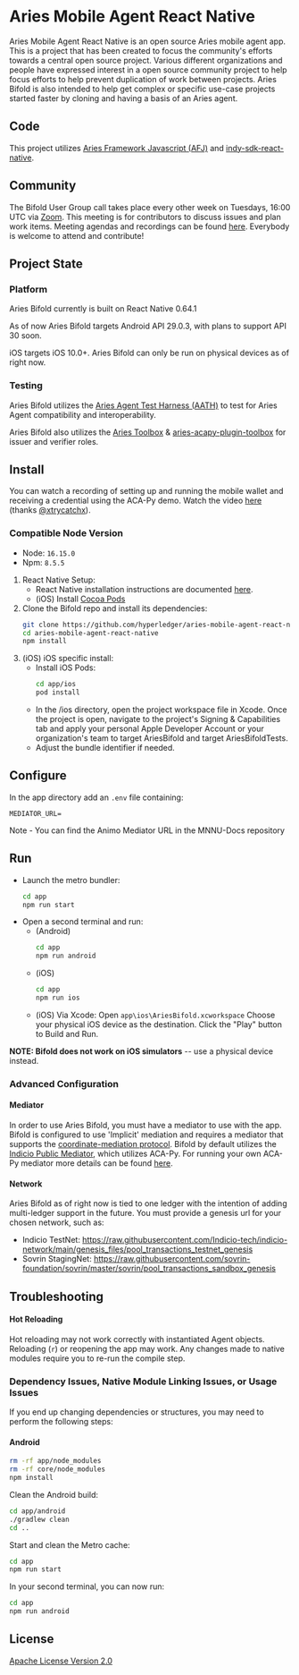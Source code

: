 # Aries Mobile Agent React Native

Aries Mobile Agent React Native is an open source Aries mobile agent app. This is a project that has been created to focus the community's efforts towards a central open source project. Various different organizations and people have expressed interest in a open source community project to help focus efforts to help prevent duplication of work between projects. Aries Bifold is also intended to help get complex or specific use-case projects started faster by cloning and having a basis of an Aries agent.

## Code

This project utilizes [Aries Framework Javascript (AFJ)](https://github.com/hyperledger/aries-framework-javascript) and [indy-sdk-react-native](https://github.com/hyperledger/indy-sdk-react-native).

## Community

The Bifold User Group call takes place every other week on Tuesdays, 16:00 UTC via [Zoom](https://zoom.us/j/92215586249?pwd=Vm5ZTGV4T0cwVEl4blh3MjBzYjVYZz09).
This meeting is for contributors to discuss issues and plan work items.
Meeting agendas and recordings can be found [here](https://wiki.hyperledger.org/display/ARIES/Framework+JS+Meetings).
Everybody is welcome to attend and contribute!

## Project State

### Platform

Aries Bifold currently is built on React Native 0.64.1

As of now Aries Bifold targets Android API 29.0.3, with plans to support API 30 soon.

iOS targets iOS 10.0+. Aries Bifold can only be run on physical devices as of right now.

### Testing

Aries Bifold utilizes the [Aries Agent Test Harness (AATH)](https://github.com/hyperledger/aries-agent-test-harness) to test for Aries Agent compatibility and interoperability.

Aries Bifold also utilizes the [Aries Toolbox](https://github.com/hyperledger/aries-toolbox) & [aries-acapy-plugin-toolbox](https://github.com/hyperledger/aries-acapy-plugin-toolbox) for issuer and verifier roles.

## Install

You can watch a recording of setting up and running the mobile wallet and receiving a credential using the ACA-Py demo. Watch the video [here](https://youtu.be/AomoHvw4lgc) (thanks [@xtrycatchx](https://github.com/xtrycatchx)).

### Compatible Node Version

- Node: `16.15.0`
- Npm: `8.5.5`

1. React Native Setup:
   - React Native installation instructions are documented [here](https://reactnative.dev/docs/environment-setup).
   - (iOS) Install [Cocoa Pods](https://cocoapods.org/)
2. Clone the Bifold repo and install its dependencies:
   ```sh
   git clone https://github.com/hyperledger/aries-mobile-agent-react-native
   cd aries-mobile-agent-react-native
   npm install
   ```
3. (iOS) iOS specific install:
   - Install iOS Pods:
     ```sh
     cd app/ios
     pod install
     ```
   - In the /ios directory, open the project workspace file in Xcode.
     Once the project is open, navigate to the project's Signing & Capabilities tab and apply your personal Apple Developer Account or your organization's team to target AriesBifold and target AriesBifoldTests.
   - Adjust the bundle identifier if needed.

## Configure

In the app directory add an `.env` file containing:

```
MEDIATOR_URL=
```

Note - You can find the Animo Mediator URL in the MNNU-Docs repository

## Run

- Launch the metro bundler:
  ```sh
  cd app
  npm run start
  ```
- Open a second terminal and run:
  - (Android)
    ```sh
    cd app
    npm run android
    ```
  - (iOS)
    ```sh
    cd app
    npm run ios
    ```
  - (iOS) Via Xcode: Open `app\ios\AriesBifold.xcworkspace`
    Choose your physical iOS device as the destination. Click the "Play" button to Build and Run.

**NOTE: Bifold does not work on iOS simulators** -- use a physical device instead.

### Advanced Configuration

#### Mediator

In order to use Aries Bifold, you must have a mediator to use with the app. Bifold is configured to use 'Implicit' mediation and requires a mediator that supports the [coordinate-mediation protocol](https://github.com/hyperledger/aries-rfcs/tree/main/features/0211-route-coordination).
Bifold by default utilizes the [Indicio Public Mediator](https://indicio-tech.github.io/mediator/), which utilizes ACA-Py. For running your own ACA-Py mediator more details can be found [here](https://github.com/hyperledger/aries-cloudagent-python/blob/main/Mediation.md).

#### Network

Aries Bifold as of right now is tied to one ledger with the intention of adding multi-ledger support in the future. You must provide a genesis url for your chosen network, such as:

- Indicio TestNet: https://raw.githubusercontent.com/Indicio-tech/indicio-network/main/genesis_files/pool_transactions_testnet_genesis
- Sovrin StagingNet: https://raw.githubusercontent.com/sovrin-foundation/sovrin/master/sovrin/pool_transactions_sandbox_genesis

## Troubleshooting

#### Hot Reloading

Hot reloading may not work correctly with instantiated Agent objects. Reloading (`r`) or reopening the app may work. Any changes made to native modules require you to re-run the compile step.

### Dependency Issues, Native Module Linking Issues, or Usage Issues

If you end up changing dependencies or structures, you may need to perform the following steps:

#### Android

```sh
rm -rf app/node_modules
rm -rf core/node_modules
npm install
```

Clean the Android build:

```sh
cd app/android
./gradlew clean
cd ..
```

Start and clean the Metro cache:

```sh
cd app
npm run start
```

In your second terminal, you can now run:

```sh
cd app
npm run android
```

## License

[Apache License Version 2.0](./LICENSE)
